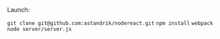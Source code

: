 Launch:


`git clone git@github.com:astandrik/nodereact.git`
`npm install`
`webpack`
`node server/server.js`